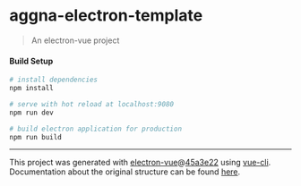 <!--
 * @Author       : tongzonghua
 * @Date         : 2020-10-20 23:19:42
 * @LastEditors  : tongzonghua
 * @LastEditTime : 2020-10-21 03:13:00
 * @Email        : tongzonghua@360.cn
 * @Description  : 
 * @FilePath     : /cli/aggna-electron-template/README.md
-->
# aggna-electron-template

> An electron-vue project

#### Build Setup

``` bash
# install dependencies
npm install

# serve with hot reload at localhost:9080
npm run dev

# build electron application for production
npm run build


```

---

This project was generated with [electron-vue](https://github.com/SimulatedGREG/electron-vue)@[45a3e22](https://github.com/SimulatedGREG/electron-vue/tree/45a3e224e7bb8fc71909021ccfdcfec0f461f634) using [vue-cli](https://github.com/vuejs/vue-cli). Documentation about the original structure can be found [here](https://simulatedgreg.gitbooks.io/electron-vue/content/index.html).
